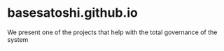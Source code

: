 # basesatoshi.github.io
We present one of the projects that help with the total governance of the system
